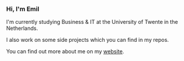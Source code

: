 ### Hi, I'm Emil
I'm currently studying Business & IT at the University of Twente in the Netherlands.

I also work on some side projects which you can find in my repos.

You can find out more about me on my [website](https://emiltodirascu.com/).
